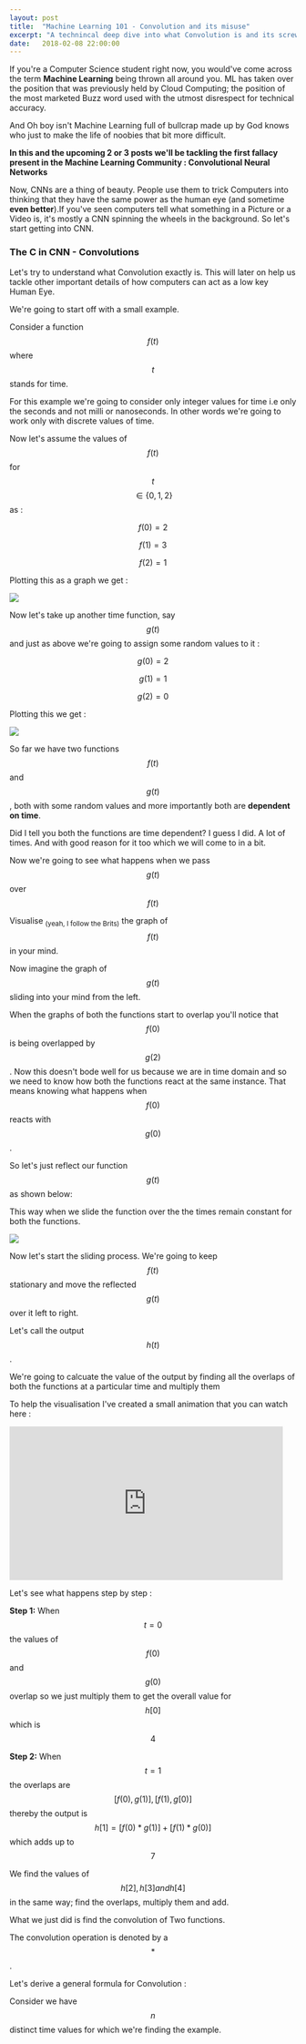 ```yaml
---
layout: post
title:  "Machine Learning 101 - Convolution and its misuse"
excerpt: "A technincal deep dive into what Convolution is and its screwed up usage in Machine Learning"
date:   2018-02-08 22:00:00
---
```



If you're a Computer Science student right now, you would've come across the term <strong>Machine Learning</strong> being thrown all around you. ML has taken over the position that was previously held by Cloud Computing; the position of the most marketed Buzz word used with the utmost disrespect for technical accuracy. 

And Oh boy isn't Machine Learning full of bullcrap made up by God knows who just to make the life of noobies that bit more difficult.

<strong> In this and the upcoming 2 or 3 posts we'll be tackling the first fallacy present in the Machine Learning Community : Convolutional Neural Networks</strong>

Now, CNNs are a thing of beauty. People use them to trick Computers into thinking that they have the same power as the human eye (and sometime <strong>even better</strong>).If you've seen computers tell what something in a Picture or a Video is, it's mostly a CNN spinning the wheels in the background. So let's start getting into CNN.

### The C in CNN - Convolutions 

Let's try to understand what Convolution exactly is. This will later on help us tackle other important details of how computers can act as a low key Human Eye.

We're going to start off with a small example. 

Consider a function $$ f(t) $$ where $$ t $$ stands for time. 

For this example we're going to consider only integer values for time i.e only the seconds and not milli or nanoseconds. In other words we're going to work only with discrete values of time.

Now let's assume the values of $$ f(t) $$ for $$ t $$ $$ \in \{0,1,2\} $$ as :

$$ f(0) = 2 $$

$$ f(1) = 3 $$

$$ f(2) = 1 $$

Plotting this as a graph we get :

<img src = "https://i.imgur.com/omRE7ju.jpg">

Now let's take up another time function, say $$ g(t) $$ and just as above we're going to assign some random values to it :

$$ g(0) = 2 $$

$$ g(1) = 1 $$

$$ g(2) = 0 $$

Plotting this we get :

<img src = "https://i.imgur.com/BfaKvwr.jpg">

So far we have two functions $$ f(t) $$ and $$ g(t) $$, both with some random values and more importantly both are <strong>dependent on time</strong>.

Did I tell you both the functions are time dependent? I guess I did. A lot of times. And with good reason for it too which we will come to in a bit.

Now we're going to see what happens when we pass $$ g(t) $$ over $$ f(t) $$

Visualise <sub>(yeah, I follow the Brits)</sub> the graph of $$ f(t) $$ in your mind.

Now imagine the graph of $$ g(t) $$ sliding into your mind from the left. 

When the graphs of both the functions start to overlap you'll notice that $$ f(0) $$ is being overlapped by $$ g(2) $$. Now this doesn't bode well for us because we are in time domain and so we need to know how both the functions react at the same instance. That means knowing what happens when $$ f(0) $$ reacts with $$ g(0) $$.


So let's just reflect our function $$ g(t) $$ as shown below:

This way when we slide the function over the the times remain constant for both the functions.

<img src = "https://i.imgur.com/Y18VuTT.jpg"> 

Now let's start the sliding process. We're going to keep $$ f(t) $$ stationary and move the reflected $$ g(t) $$ over it left to right.

Let's call the output $$ h(t) $$.

We're going to calcuate the value of the output by finding all the overlaps of both the functions at a particular time and multiply them

To help the visualisation I've created a small animation that you can watch here : 

<iframe width="480" height="270" src="https://www.youtube.com/embed/Jd_SpIOA85A" frameborder="0" allow="autoplay; encrypted-media" allowfullscreen></iframe>

Let's see what happens step by step : 

<strong>Step 1:</strong> When $$ t = 0 $$ the values of $$ f(0) $$ and $$ g(0) $$ overlap so we just multiply them to get the overall value for $$ h[0] $$ which is $$ 4$$


<strong>Step 2:</strong> When $$ t = 1 $$ the overlaps are $$ [f(0), g(1)], [f(1), g[0)] $$ thereby the output is $$ h[1] = [f(0) * g(1)] + [f(1) * g(0)] $$ which adds up to $$ 7 $$


We find the values of $$ h[2], h[3] and h[4] $$ in the same way; find the overlaps, multiply them and add.

What we just did is find the convolution of Two functions.

The convolution operation is denoted by a $$ * $$.

Let's derive a general formula for Convolution : 

Consider we have $$ n $$ distinct time values for which we're finding the example.





